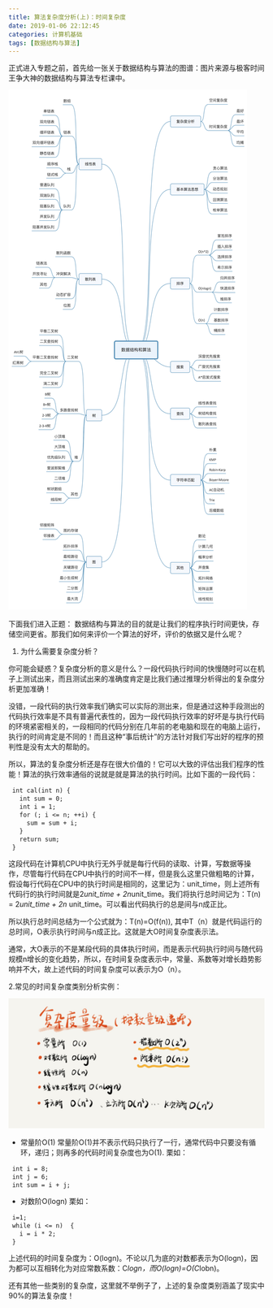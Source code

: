 ```yaml
---
title: 算法复杂度分析(上)：时间复杂度
date: 2019-01-06 22:12:45
categories: 计算机基础
tags: [数据结构与算法]
---
```


正式进入专题之前，首先给一张关于数据结构与算法的图谱：图片来源与极客时间王争大神的数据结构与算法专栏课中。

![数据结构与算法](https://raw.githubusercontent.com/lz330718637/Images/master/20190106213154.png)

下面我们进入正题：
数据结构与算法的目的就是让我们的程序执行时间更快，存储空间更省。那我们如何来评价一个算法的好坏，评价的依据又是什么呢？

1. 为什么需要复杂度分析？

你可能会疑惑？复杂度分析的意义是什么？一段代码执行时间的快慢随时可以在机子上测试出来，而且测试出来的准确度肯定是比我们通过推理分析得出的复杂度分析更加准确！

没错，一段代码的执行效率我们确实可以实际的测出来，但是通过这种手段测出的代码执行效率是不具有普遍代表性的，因为一段代码执行效率的好坏是与执行代码的环境紧密相关的，一段相同的代码分别在几年前的老电脑和现在的电脑上运行，执行的时间肯定是不同的！而且这种“事后统计”的方法针对我们写出好的程序的预判性是没有太大的帮助的。


所以，算法的复杂度分析还是存在很大价值的！它可以大致的评估出我们程序的性能！算法的执行效率通俗的说就是就是算法的执行时间。比如下面的一段代码：

```
 int cal(int n) {
   int sum = 0;
   int i = 1;
   for (; i <= n; ++i) {
     sum = sum + i;
   }
   return sum;
 }

```
这段代码在计算机CPU中执行无外乎就是每行代码的读取、计算，写数据等操作，尽管每行代码在CPU中执行的时间不一样，但是我么这里只做粗略的计算，假设每行代码在CPU中的执行时间是相同的，这里记为：unit_time，则上述所有代码行的执行时间就是2*unit_time + 2n*unit_time。我们将执行总时间记为：T(n) = 2*unit_time + 2n* unit_time。可以看出代码执行的总是间与n成正比。

所以执行总时间总结为一个公式就为：T(n)=O(f(n)), 其中T（n）就是代码运行的总时间，O表示执行时间与n成正比。这就是大O时间复杂度表示法。

通常，大O表示的不是某段代码的具体执行时间，而是表示代码执行时间与随代码规模n增长的变化趋势，所以，在时间复杂度表示中，常量、系数等对增长趋势影响并不大，故上述代码的时间复杂度可以表示为O（n）。

2.常见的时间复杂度类别分析实例：

![时间复杂度类别](https://raw.githubusercontent.com/lz330718637/Images/master/20190106222850.png)

* 常量阶O(1)
常量阶O(1)并不表示代码只执行了一行，通常代码中只要没有循环，递归；则再多的代码时间复杂度也为O(1).
栗如：
```
 int i = 8;
 int j = 6;
 int sum = i + j;
```

* 对数阶O(logn)
栗如：
```
 i=1;
 while (i <= n)  {
   i = i * 2;
 }

```
上述代码的时间复杂度为：O(logn)。不论以几为底的对数都表示为O(logn)，因为都可以互相转化为对应常数系数：C*logn，而O(logn)=O(C*lobn)。

还有其他一些类别的复杂度，这里就不举例子了，上述的复杂度类别涵盖了现实中90%的算法复杂度！


